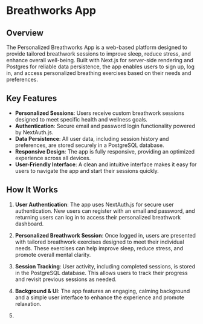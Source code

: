 # Breathworks App

## Overview

The Personalized Breathworks App is a web-based platform designed to provide tailored breathwork sessions to improve sleep, reduce stress, and enhance overall well-being. Built with Next.js for server-side rendering and Postgres for reliable data persistence, the app enables users to sign up, log in, and access personalized breathing exercises based on their needs and preferences.

## Key Features

- **Personalized Sessions**: Users receive custom breathwork sessions designed to meet specific health and wellness goals.
- **Authentication**: Secure email and password login functionality powered by NextAuth.js.
- **Data Persistence**: All user data, including session history and preferences, are stored securely in a PostgreSQL database.
- **Responsive Design**: The app is fully responsive, providing an optimized experience across all devices.
- **User-Friendly Interface**: A clean and intuitive interface makes it easy for users to navigate the app and start their sessions quickly.

## How It Works

1. **User Authentication**: The app uses NextAuth.js for secure user authentication. New users can register with an email and password, and returning users can log in to access their personalized breathwork dashboard.
   
2. **Personalized Breathwork Session**: Once logged in, users are presented with tailored breathwork exercises designed to meet their individual needs. These exercises can help improve sleep, reduce stress, and promote overall mental clarity.

3. **Session Tracking**: User activity, including completed sessions, is stored in the PostgreSQL database. This allows users to track their progress and revisit previous sessions as needed.

4. **Background & UI**: The app features an engaging, calming background and a simple user interface to enhance the experience and promote relaxation.
5. 
